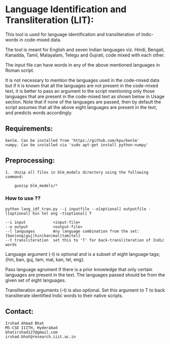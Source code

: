 # Language Identification and Transliteration (LIT): 

This tool is used for language identification and transliteration of Indic-words in code-mixed data. 

The tool is meant for English and seven Indian languages viz. Hindi, Bengali, Kanadda, Tamil, Malayalam, Telegu and Gujrati, code mixed with each other.  

The input file can have words in any of the above mentioned languages in Roman script.

It is not necessary to mention the languages used in the code-mixed data but if it is known that all the languages are not present in the code-mixed text, it is better to pass an argument to the script mentioning only those languages that are present in the code-mixed text as shown below in Usage section. Note that if none of the languages are passed, then by default the script assumes that all the above eight languages are present in the text, and predicts words accordingly.

## Requirements:

    kenlm. Can be installed from 'https://github.com/kpu/kenlm'
    numpy. Can be installed via 'sudo apt-get install python-numpy'

## Preprocessing:

    1.  Unzip all files in blm_models directory using the following command:

	    gunzip blm_models/*

### How to use ??

    python lang_idf_tran.py --i inputfile --o[optional] outputfile -l[optional] hin tel eng -t[optional] T

    --i input            <input-file>
    --o output           <output-file>
    --l languages        Any language combination from the set: [ban|eng|guj|hin|kan|mal|tam|tel]
    --t transliteration  set this to 'T' for back-transliteration of Indic words

Language argument (-l) is optional and is a subset of eight language tags; {hin, ban, guj, tam, mal, kan, tel, eng}.

Pass language agrument if there is a prior knowledge that only certain languages are present in the text. The languages passed should be from the given set of eight languages.

Transliteration arguments (-t) is also optional. Set this argument to T to back transliterate identified Indic words to their native scripts.



## Contact:

    Irshad Ahmad Bhat
    MS-CSE IIITH, Hyderabad
    bhatirshad127@gmail.com
    irshad.bhat@research.iiit.ac.in

